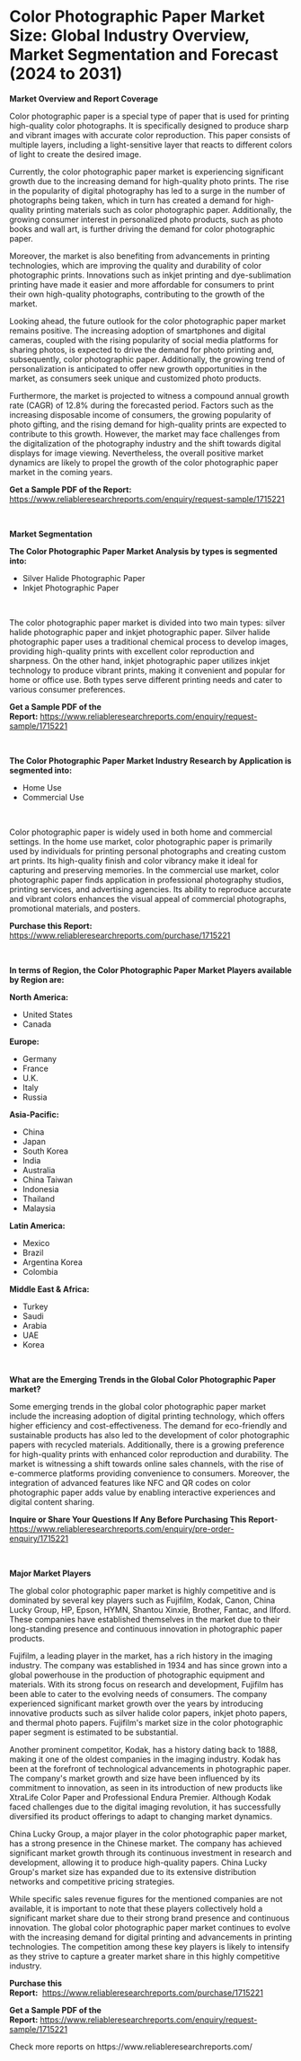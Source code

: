 <p><h1>Color Photographic Paper Market Size: Global Industry Overview, Market Segmentation and Forecast (2024 to 2031)</h1></p><p><strong>Market Overview and Report Coverage</strong></p>
<p><p>Color photographic paper is a special type of paper that is used for printing high-quality color photographs. It is specifically designed to produce sharp and vibrant images with accurate color reproduction. This paper consists of multiple layers, including a light-sensitive layer that reacts to different colors of light to create the desired image.</p><p>Currently, the color photographic paper market is experiencing significant growth due to the increasing demand for high-quality photo prints. The rise in the popularity of digital photography has led to a surge in the number of photographs being taken, which in turn has created a demand for high-quality printing materials such as color photographic paper. Additionally, the growing consumer interest in personalized photo products, such as photo books and wall art, is further driving the demand for color photographic paper.</p><p>Moreover, the market is also benefiting from advancements in printing technologies, which are improving the quality and durability of color photographic prints. Innovations such as inkjet printing and dye-sublimation printing have made it easier and more affordable for consumers to print their own high-quality photographs, contributing to the growth of the market.</p><p>Looking ahead, the future outlook for the color photographic paper market remains positive. The increasing adoption of smartphones and digital cameras, coupled with the rising popularity of social media platforms for sharing photos, is expected to drive the demand for photo printing and, subsequently, color photographic paper. Additionally, the growing trend of personalization is anticipated to offer new growth opportunities in the market, as consumers seek unique and customized photo products.</p><p>Furthermore, the market is projected to witness a compound annual growth rate (CAGR) of 12.8% during the forecasted period. Factors such as the increasing disposable income of consumers, the growing popularity of photo gifting, and the rising demand for high-quality prints are expected to contribute to this growth. However, the market may face challenges from the digitalization of the photography industry and the shift towards digital displays for image viewing. Nevertheless, the overall positive market dynamics are likely to propel the growth of the color photographic paper market in the coming years.</p></p>
<p><strong>Get a Sample PDF of the Report:</strong> <a href="https://www.reliableresearchreports.com/enquiry/request-sample/1715221">https://www.reliableresearchreports.com/enquiry/request-sample/1715221</a></p>
<p>&nbsp;</p>
<p><strong>Market Segmentation</strong></p>
<p><strong>The Color Photographic Paper Market Analysis by types is segmented into:</strong></p>
<p><ul><li>Silver Halide Photographic Paper</li><li>Inkjet Photographic Paper</li></ul></p>
<p>&nbsp;</p>
<p><p>The color photographic paper market is divided into two main types: silver halide photographic paper and inkjet photographic paper. Silver halide photographic paper uses a traditional chemical process to develop images, providing high-quality prints with excellent color reproduction and sharpness. On the other hand, inkjet photographic paper utilizes inkjet technology to produce vibrant prints, making it convenient and popular for home or office use. Both types serve different printing needs and cater to various consumer preferences.</p></p>
<p><strong>Get a Sample PDF of the Report:</strong>&nbsp;<a href="https://www.reliableresearchreports.com/enquiry/request-sample/1715221">https://www.reliableresearchreports.com/enquiry/request-sample/1715221</a></p>
<p>&nbsp;</p>
<p><strong>The Color Photographic Paper Market Industry Research by Application is segmented into:</strong></p>
<p><ul><li>Home Use</li><li>Commercial Use</li></ul></p>
<p>&nbsp;</p>
<p><p>Color photographic paper is widely used in both home and commercial settings. In the home use market, color photographic paper is primarily used by individuals for printing personal photographs and creating custom art prints. Its high-quality finish and color vibrancy make it ideal for capturing and preserving memories. In the commercial use market, color photographic paper finds application in professional photography studios, printing services, and advertising agencies. Its ability to reproduce accurate and vibrant colors enhances the visual appeal of commercial photographs, promotional materials, and posters.</p></p>
<p><strong>Purchase this Report:</strong>&nbsp; <a href="https://www.reliableresearchreports.com/purchase/1715221">https://www.reliableresearchreports.com/purchase/1715221</a></p>
<p>&nbsp;</p>
<p><strong>In terms of Region, the Color Photographic Paper Market Players available by Region are:</strong></p>
<p>
    <p> <strong> North America: </strong>
        <ul>
            <li>United States</li>
            <li>Canada</li>
        </ul>
        </p> 
    <p> <strong> Europe: </strong>
        <ul>
            <li>Germany</li>
            <li>France</li>
            <li>U.K.</li>
            <li>Italy</li>
            <li>Russia</li>
        </ul>
        </p> 
    <p> <strong> Asia-Pacific: </strong>
        <ul>
            <li>China</li>
            <li>Japan</li>
            <li>South Korea</li>
            <li>India</li>
            <li>Australia</li>
            <li>China Taiwan</li>
            <li>Indonesia</li>
            <li>Thailand</li>
            <li>Malaysia</li>
        </ul>
        </p> 
    <p> <strong> Latin America: </strong>
        <ul>
            <li>Mexico</li>
            <li>Brazil</li>
            <li>Argentina Korea</li>
            <li>Colombia</li>
        </ul>
        </p> 
    <p> <strong> Middle East & Africa: </strong>
        <ul>
            <li>Turkey</li>
            <li>Saudi</li>
            <li>Arabia</li>
            <li>UAE</li>
            <li>Korea</li>
        </ul>
    </p>
    </p>
<p>&nbsp;</p>
<p><strong>What are the Emerging Trends in the Global Color Photographic Paper market?</strong></p>
<p><p>Some emerging trends in the global color photographic paper market include the increasing adoption of digital printing technology, which offers higher efficiency and cost-effectiveness. The demand for eco-friendly and sustainable products has also led to the development of color photographic papers with recycled materials. Additionally, there is a growing preference for high-quality prints with enhanced color reproduction and durability. The market is witnessing a shift towards online sales channels, with the rise of e-commerce platforms providing convenience to consumers. Moreover, the integration of advanced features like NFC and QR codes on color photographic paper adds value by enabling interactive experiences and digital content sharing.</p></p>
<p><strong>Inquire or Share Your Questions If Any Before Purchasing This Report</strong>- <a href="https://www.reliableresearchreports.com/enquiry/pre-order-enquiry/1715221">https://www.reliableresearchreports.com/enquiry/pre-order-enquiry/1715221</a></p>
<p>&nbsp;</p>
<p><strong>Major Market Players</strong></p>
<p><p>The global color photographic paper market is highly competitive and is dominated by several key players such as Fujifilm, Kodak, Canon, China Lucky Group, HP, Epson, HYMN, Shantou Xinxie, Brother, Fantac, and Ilford. These companies have established themselves in the market due to their long-standing presence and continuous innovation in photographic paper products.</p><p>Fujifilm, a leading player in the market, has a rich history in the imaging industry. The company was established in 1934 and has since grown into a global powerhouse in the production of photographic equipment and materials. With its strong focus on research and development, Fujifilm has been able to cater to the evolving needs of consumers. The company experienced significant market growth over the years by introducing innovative products such as silver halide color papers, inkjet photo papers, and thermal photo papers. Fujifilm's market size in the color photographic paper segment is estimated to be substantial.</p><p>Another prominent competitor, Kodak, has a history dating back to 1888, making it one of the oldest companies in the imaging industry. Kodak has been at the forefront of technological advancements in photographic paper. The company's market growth and size have been influenced by its commitment to innovation, as seen in its introduction of new products like XtraLife Color Paper and Professional Endura Premier. Although Kodak faced challenges due to the digital imaging revolution, it has successfully diversified its product offerings to adapt to changing market dynamics.</p><p>China Lucky Group, a major player in the color photographic paper market, has a strong presence in the Chinese market. The company has achieved significant market growth through its continuous investment in research and development, allowing it to produce high-quality papers. China Lucky Group's market size has expanded due to its extensive distribution networks and competitive pricing strategies.</p><p>While specific sales revenue figures for the mentioned companies are not available, it is important to note that these players collectively hold a significant market share due to their strong brand presence and continuous innovation. The global color photographic paper market continues to evolve with the increasing demand for digital printing and advancements in printing technologies. The competition among these key players is likely to intensify as they strive to capture a greater market share in this highly competitive industry.</p></p>
<p><strong>Purchase this Report:</strong>&nbsp;&nbsp;<a href="https://www.reliableresearchreports.com/purchase/1715221">https://www.reliableresearchreports.com/purchase/1715221</a></p>
<p></p>
<p><strong>Get a Sample PDF of the Report:</strong>&nbsp;<a href="https://www.reliableresearchreports.com/enquiry/request-sample/1715221">https://www.reliableresearchreports.com/enquiry/request-sample/1715221</a></p>
<p>Check more reports on https://www.reliableresearchreports.com/</p>
